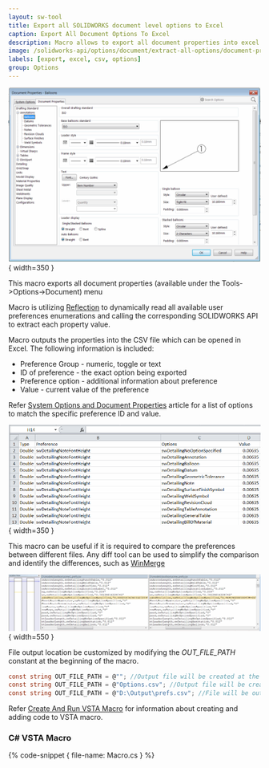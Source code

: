 ```yaml
---
layout: sw-tool
title: Export all SOLIDWORKS document level options to Excel
caption: Export All Document Options To Excel
description: Macro allows to export all document properties into excel format using SOLIDWORKS API and reflection
image: /solidworks-api/options/document/extract-all-options/document-properties.png
labels: [export, excel, csv, options]
group: Options
---
```

![Document Properties dialog](document-properties.png){ width=350 }

This macro exports all document properties (available under the Tools->Options->Document) menu

Macro is utilizing [Reflection](https://docs.microsoft.com/en-us/dotnet/csharp/programming-guide/concepts/reflection) to dynamically read all available user preferences enumerations and calling the corresponding SOLIDWORKS API to extract each property value.

Macro outputs the properties into the CSV file which can be opened in Excel. The following information is included:

* Preference Group - numeric, toggle or text
* ID of preference - the exact option being exported
* Preference option - additional information about preference
* Value - current value of the preference

Refer [System Options and Document Properties](http://help.solidworks.com/2016/english/api/sldworksapiprogguide/overview/system_options_and_document_properties.htm) article for a list of options to match the specific preference ID and value.

![Extracted user preferences opened in Excel](user-preferences-excel.png){ width=350 }

This macro can be useful if it is required to compare the preferences between different files. Any diff tool can be used to simplify the comparison and identify the differences, such as [WinMerge](http://winmerge.org/)

![Differences between user preferences of two models](diff-user-preferences.png){ width=550 }

File output location be customized by modifying the *OUT_FILE_PATH* constant at the beginning of the macro.

~~~ cs
const string OUT_FILE_PATH = @""; //Output file will be created at the same location as SOLIDWORKS model and will be named as <ModelName>_prefs.csv
const string OUT_FILE_PATH = @"Options.csv"; //Output file will be created at the same location as SOLIDWORKS model and will be named as Options.csv
const string OUT_FILE_PATH = @"D:\Output\prefs.csv"; //File will be output to D:\Output\prefs.csv
~~~

Refer [Create And Run VSTA Macro](solidworks-api/getting-started/macros/create-vsta/) for information about creating and adding code to VSTA macro.

### C# VSTA Macro

{% code-snippet { file-name: Macro.cs } %}

